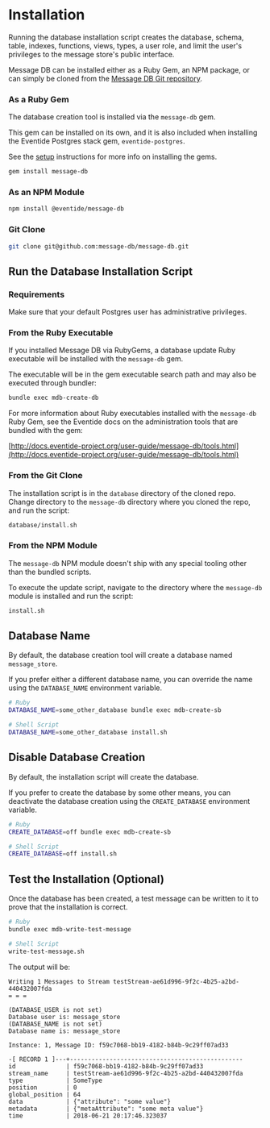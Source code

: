 # Installation

Running the database installation script creates the database, schema, table, indexes, functions, views, types, a user role, and limit the user's privileges to the message store's public interface.

Message DB can be installed either as a Ruby Gem, an NPM package, or can simply be cloned from the [Message DB Git repository](https://github.com/message-db/message-db).

### As a Ruby Gem

The database creation tool is installed via the `message-db` gem.

This gem can be installed on its own, and it is also included when installing the Eventide Postgres stack gem, `eventide-postgres`.

See the [setup](/setup/postgres.md) instructions for more info on installing the gems.

``` bash
gem install message-db
```

### As an NPM Module

``` bash
npm install @eventide/message-db
```

### Git Clone

``` bash
git clone git@github.com:message-db/message-db.git
```

## Run the Database Installation Script

### Requirements

Make sure that your default Postgres user has administrative privileges.

### From the Ruby Executable

If you installed Message DB via RubyGems, a database update Ruby executable will be installed with the `message-db` gem.

The executable will be in the gem executable search path and may also be executed through bundler:

``` bash
bundle exec mdb-create-db
```

For more information about Ruby executables installed with the `message-db` Ruby Gem, see the Eventide docs on the administration tools that are bundled with the gem:

[http://docs.eventide-project.org/user-guide/message-db/tools.html](http://docs.eventide-project.org/user-guide/message-db/tools.html)

### From the Git Clone

The installation script is in the `database` directory of the cloned repo. Change directory to the `message-db` directory where you cloned the repo, and run the script:

``` bash
database/install.sh
```

### From the NPM Module

The `message-db` NPM module doesn't ship with any special tooling other than the bundled scripts.

To execute the update script, navigate to the directory where the `message-db` module is installed and run the script:

``` bash
install.sh
```

## Database Name

By default, the database creation tool will create a database named `message_store`.

If you prefer either a different database name, you can override the name using the `DATABASE_NAME` environment variable.

``` bash
# Ruby
DATABASE_NAME=some_other_database bundle exec mdb-create-sb

# Shell Script
DATABASE_NAME=some_other_database install.sh
```

## Disable Database Creation

By default, the installation script will create the database.

If you prefer to create the database by some other means, you can deactivate the database creation using the `CREATE_DATABASE` environment variable.

``` bash
# Ruby
CREATE_DATABASE=off bundle exec mdb-create-sb

# Shell Script
CREATE_DATABASE=off install.sh
```

## Test the Installation (Optional)

Once the database has been created, a test message can be written to it to prove that the installation is correct.

``` bash
# Ruby
bundle exec mdb-write-test-message

# Shell Script
write-test-message.sh
```

The output will be:

```
Writing 1 Messages to Stream testStream-ae61d996-9f2c-4b25-a2bd-440432007fda
= = =

(DATABASE_USER is not set)
Database user is: message_store
(DATABASE_NAME is not set)
Database name is: message_store

Instance: 1, Message ID: f59c7068-bb19-4182-b84b-9c29ff07ad33

-[ RECORD 1 ]---+------------------------------------------------
id              | f59c7068-bb19-4182-b84b-9c29ff07ad33
stream_name     | testStream-ae61d996-9f2c-4b25-a2bd-440432007fda
type            | SomeType
position        | 0
global_position | 64
data            | {"attribute": "some value"}
metadata        | {"metaAttribute": "some meta value"}
time            | 2018-06-21 20:17:46.323037
```
